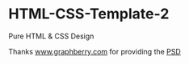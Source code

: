 # HTML-CSS-Template-2
Pure HTML & CSS Design

  Thanks www.graphberry.com for providing the [PSD](https://www.graphberry.com/item/kasper-one-page-psd-template)
